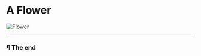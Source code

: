 # A Flower

![Flower](http://7xis48.com1.z0.glb.clouddn.com/wp/archives/43-1.jpg)

---

### ¶ The end
